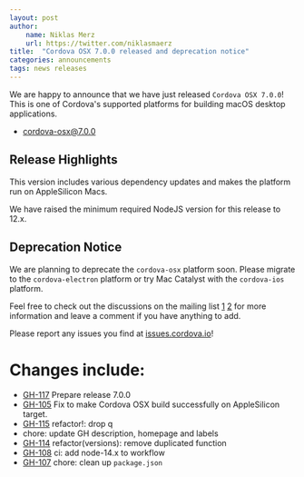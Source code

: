 ```yaml
---
layout: post
author:
    name: Niklas Merz
    url: https://twitter.com/niklasmaerz
title:  "Cordova OSX 7.0.0 released and deprecation notice"
categories: announcements
tags: news releases
---
```


We are happy to announce that we have just released `Cordova OSX 7.0.0`!  This is one of Cordova's supported platforms for building macOS desktop applications.

* [cordova-osx@7.0.0](https://www.npmjs.com/package/cordova-osx)

## Release Highlights

This version includes various dependency updates and makes the platform run on AppleSilicon Macs.

We have raised the minimum required NodeJS version for this release to 12.x.


## Deprecation Notice

We are planning to deprecate the `cordova-osx` platform soon. Please migrate to the `cordova-electron` platform or try Mac Catalyst with the `cordova-ios` platform.

Feel free to check out the discussions on the mailing list [1](https://lists.apache.org/thread/wjwx2y9roptq941gg96809fvhwt3rdto) [2](https://lists.apache.org/thread/lqq2xoy3pjqcyl052gv0qom2f31zgg8k) for more information and leave a comment if you have anything to add.


Please report any issues you find at [issues.cordova.io](http://issues.cordova.io/)!

<!--more-->
# Changes include:

* [GH-117](https://github.com/apache/cordova-osx/pull/117) Prepare release 7.0.0
* [GH-105](https://github.com/apache/cordova-osx/pull/105) Fix to make Cordova OSX build successfully on AppleSilicon target.
* [GH-115](https://github.com/apache/cordova-osx/pull/115) refactor!: drop q
* chore: update GH description, homepage and labels
* [GH-114](https://github.com/apache/cordova-osx/pull/114) refactor(versions): remove duplicated function
* [GH-108](https://github.com/apache/cordova-osx/pull/108) ci: add node-14.x to workflow
* [GH-107](https://github.com/apache/cordova-osx/pull/107) chore: clean up `package.json`
